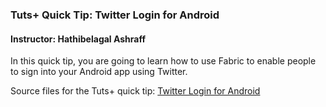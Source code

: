 ### Tuts+ Quick Tip: Twitter Login for Android

#### Instructor: Hathibelagal Ashraff

In this quick tip, you are going to learn how to use Fabric to enable people to sign into your Android app using Twitter.

Source files for the Tuts+ quick tip: [Twitter Login for Android](http://code.tutsplus.com/tutorials/quick-tip-how-to-add-twitter-authentication-to-your-android-apps--cms-23801)
